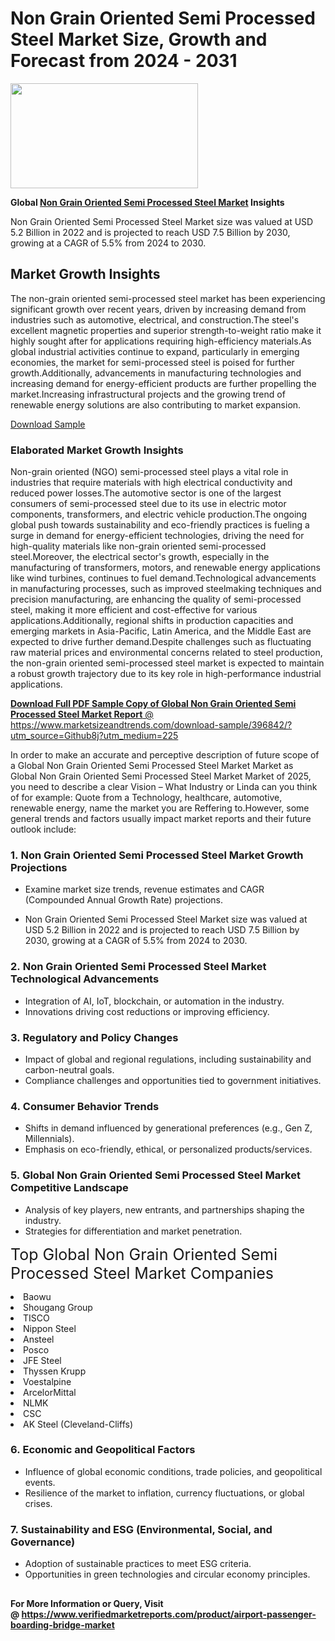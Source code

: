 <H1>Non Grain Oriented Semi Processed Steel Market Size, Growth and Forecast from 2024 - 2031</H1><img class="aligncenter size-medium wp-image-584254" src="https://thirdeyenews.in/wp-content/uploads/2024/09/Global-Market-Research-300x168.jpeg" alt="" width="300" height="168" /><p><strong>Global&nbsp;<a href="https://www.marketsizeandtrends.com/download-sample/396842/?utm_source=Github8j?utm_medium=225">Non Grain Oriented Semi Processed Steel Market</a> Insights</strong></p><p>Non Grain Oriented Semi Processed Steel Market size was valued at USD 5.2 Billion in 2022 and is projected to reach USD 7.5 Billion by 2030, growing at a CAGR of 5.5% from 2024 to 2030.</p><p><h2>Market Growth Insights</h2> <p>The non-grain oriented semi-processed steel market has been experiencing significant growth over recent years, driven by increasing demand from industries such as automotive, electrical, and construction.The steel's excellent magnetic properties and superior strength-to-weight ratio make it highly sought after for applications requiring high-efficiency materials.As global industrial activities continue to expand, particularly in emerging economies, the market for semi-processed steel is poised for further growth.Additionally, advancements in manufacturing technologies and increasing demand for energy-efficient products are further propelling the market.Increasing infrastructural projects and the growing trend of renewable energy solutions are also contributing to market expansion.</p> <p><a href="download-link-here">Download Sample</a></p> <h3>Elaborated Market Growth Insights</h3> <p>Non-grain oriented (NGO) semi-processed steel plays a vital role in industries that require materials with high electrical conductivity and reduced power losses.The automotive sector is one of the largest consumers of semi-processed steel due to its use in electric motor components, transformers, and electric vehicle production.The ongoing global push towards sustainability and eco-friendly practices is fueling a surge in demand for energy-efficient technologies, driving the need for high-quality materials like non-grain oriented semi-processed steel.Moreover, the electrical sector's growth, especially in the manufacturing of transformers, motors, and renewable energy applications like wind turbines, continues to fuel demand.Technological advancements in manufacturing processes, such as improved steelmaking techniques and precision manufacturing, are enhancing the quality of semi-processed steel, making it more efficient and cost-effective for various applications.Additionally, regional shifts in production capacities and emerging markets in Asia-Pacific, Latin America, and the Middle East are expected to drive further demand.Despite challenges such as fluctuating raw material prices and environmental concerns related to steel production, the non-grain oriented semi-processed steel market is expected to maintain a robust growth trajectory due to its key role in high-performance industrial applications.</p> <p><a href="get-more-link-here"></p><p><span class=""><strong>Download Full PDF Sample Copy of Global Non Grain Oriented Semi Processed Steel Market Report</strong> @ <a href="https://www.marketsizeandtrends.com/download-sample/396842/?utm_source=Github8j?utm_medium=225" target="_blank">https://www.marketsizeandtrends.com/download-sample/396842/?utm_source=Github8j?utm_medium=225</a></span></p><p>In order to make an accurate and perceptive description of future scope of a Global&nbsp;Non Grain Oriented Semi Processed Steel Market Market as Global&nbsp;Non Grain Oriented Semi Processed Steel Market Market of 2025, you need to describe a clear Vision &ndash; What Industry or Linda can you think of for example: Quote from a Technology, healthcare, automotive, renewable energy, name the market you are Reffering to.However, some general trends and factors usually impact market reports and their future outlook include:</p><h3>1.&nbsp;<strong>Non Grain Oriented Semi Processed Steel Market Growth Projections</strong></h3><ul><li>Examine market size trends, revenue estimates and CAGR (Compounded Annual Growth Rate) projections.</li><li><p>Non Grain Oriented Semi Processed Steel Market size was valued at USD 5.2 Billion in 2022 and is projected to reach USD 7.5 Billion by 2030, growing at a CAGR of 5.5% from 2024 to 2030.</p></li></ul><h3>2.&nbsp;<strong>Non Grain Oriented Semi Processed Steel Market Technological Advancements</strong></h3><ul><li>Integration of AI, IoT, blockchain, or automation in the industry.</li><li>Innovations driving cost reductions or improving efficiency.</li></ul><h3>3.&nbsp;<strong>Regulatory and Policy Changes</strong></h3><ul><li>Impact of global and regional regulations, including sustainability and carbon-neutral goals.</li><li>Compliance challenges and opportunities tied to government initiatives.</li></ul><h3>4.&nbsp;<strong>Consumer Behavior Trends</strong></h3><ul><li>Shifts in demand influenced by generational preferences (e.g., Gen Z, Millennials).</li><li>Emphasis on eco-friendly, ethical, or personalized products/services.</li></ul><h3>5.&nbsp;<strong>Global Non Grain Oriented Semi Processed Steel Market Competitive Landscape</strong></h3><ul><li>Analysis of key players, new entrants, and partnerships shaping the industry.</li><li>Strategies for differentiation and market penetration.</li></ul><p data-pm-slice="1 1 []"><span style="color: inherit; font-family: inherit; font-size: 25px;">Top Global Non Grain Oriented Semi Processed Steel Market Companies</span></p><div class="" data-test-id=""><p><li>Baowu</li><li> Shougang Group</li><li> TISCO</li><li> Nippon Steel</li><li> Ansteel</li><li> Posco</li><li> JFE Steel</li><li> Thyssen Krupp</li><li> Voestalpine</li><li> ArcelorMittal</li><li> NLMK</li><li> CSC</li><li> AK Steel (Cleveland-Cliffs)</li></p></div><h3>6.&nbsp;<strong>Economic and Geopolitical Factors</strong></h3><ul><li>Influence of global economic conditions, trade policies, and geopolitical events.</li><li>Resilience of the market to inflation, currency fluctuations, or global crises.</li></ul><h3>7.&nbsp;<strong>Sustainability and ESG (Environmental, Social, and Governance)</strong></h3><ul><li>Adoption of sustainable practices to meet ESG criteria.</li><li>Opportunities in green technologies and circular economy principles.</li></ul><h2><strong style="font-size: 14px;">For More Information or Query, Visit @&nbsp;</strong><a style="background-color: #ffffff; font-size: 14px;" href="https://www.marketsizeandtrends.com/report/non-grain-oriented-semi-processed-steel-market/" target="_blank">https://www.verifiedmarketreports.com/product/airport-passenger-boarding-bridge-market</a></h2>